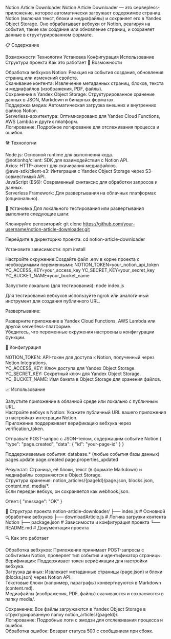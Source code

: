 Notion Article Downloader
Notion Article Downloader — это серверless-приложение, которое автоматически загружает содержимое страниц Notion (включая текст, блоки и медиафайлы) и сохраняет его в Yandex Object Storage. Оно обрабатывает вебхуки от Notion, реагируя на события, такие как создание или обновление страниц, и сохраняет данные в структурированном формате.

📋 Содержание

Возможности
Технологии
Установка
Конфигурация
Использование
Структура проекта
Как это работает
🌟 Возможности

Обработка вебхуков Notion: Реакция на события создания, обновления страниц или изменений свойств.  
Скачивание контента: Извлечение метаданных страниц, блоков, текста и медиафайлов (изображения, PDF, файлы).  
Сохранение в Yandex Object Storage: Структурированное хранение данных в JSON, Markdown и бинарных форматах.  
Поддержка медиа: Автоматическая загрузка внешних и внутренних файлов Notion.  
Serverless-архитектура: Оптимизировано для Yandex Cloud Functions, AWS Lambda и других платформ.  
Логирование: Подробное логирование для отслеживания процесса и ошибок.


🛠 Технологии

Node.js: Основной runtime для выполнения кода.  
@notionhq/client: SDK для взаимодействия с Notion API.  
Axios: HTTP-клиент для скачивания медиафайлов.  
@aws-sdk/client-s3: Интеграция с Yandex Object Storage через S3-совместимый API.  
JavaScript (ES6): Современный синтаксис для обработки запросов и данных.  
Serverless Framework: Для развертывания на облачных платформах (опционально).


🚀 Установка
Для локального тестирования или развертывания выполните следующие шаги:

Клонируйте репозиторий:
git clone https://github.com/your-username/notion-article-downloader.git


Перейдите в директорию проекта:
cd notion-article-downloader


Установите зависимости:
npm install


Настройте окружение:Создайте файл .env в корне проекта с необходимыми переменными:
NOTION_TOKEN=your_notion_api_token
YC_ACCESS_KEY=your_access_key
YC_SECRET_KEY=your_secret_key
YC_BUCKET_NAME=your_bucket_name


Запустите локально (для тестирования):
node index.js

Для тестирования вебхуков используйте ngrok или аналогичный инструмент для создания публичного URL.

Развертывание:

Разверните приложение в Yandex Cloud Functions, AWS Lambda или другой serverless-платформе.  
Убедитесь, что переменные окружения настроены в конфигурации функции.




🔧 Конфигурация

NOTION_TOKEN: API-токен для доступа к Notion, полученный через Notion Integrations.  
YC_ACCESS_KEY: Ключ доступа для Yandex Object Storage.  
YC_SECRET_KEY: Секретный ключ для Yandex Object Storage.  
YC_BUCKET_NAME: Имя бакета в Object Storage для хранения файлов.


📈 Использование

Запустите приложение в облачной среде или локально с публичным URL.  
Настройте вебхук в Notion:
Укажите публичный URL вашего приложения в настройках интеграции Notion.  
Приложение поддерживает верификацию вебхука через verification_token.


Отправьте POST-запрос с JSON-телом, содержащим событие Notion:{
  "type": "page.created",
  "data": { "id": "your-page-id" }
}

Поддерживаемые события:
database.* (любые события базы данных)
pages.update
page.created
page.properties_updated


Результат:
Страница, её блоки, текст (в формате Markdown) и медиафайлы сохраняются в Object Storage.  
Структура хранения: notion_articles/{pageId}/page.json, blocks.json, content.md, media/*.  
Если передан вебхук, он сохраняется как webhook.json.


Ответ:{ "message": "OK" }




📂 Структура проекта
notion-article-downloader/
├── index.js          # Основной обработчик вебхуков
├── downloadArticle.js # Логика загрузки контента Notion
├── package.json      # Зависимости и конфигурация проекта
└── README.md         # Документация проекта


🔍 Как это работает

Обработка вебхуков: Приложение принимает POST-запросы с событиями Notion, проверяет тип события и идентификатор страницы.  
Верификация: Поддерживает токен верификации для настройки вебхука.  
Загрузка данных:
Извлекает метаданные страницы (page.json) и блоки (blocks.json) через Notion API.  
Текстовые блоки (например, параграфы) конвертируются в Markdown (content.md).  
Медиафайлы (изображения, PDF, файлы) скачиваются и сохраняются в папку media/.


Сохранение: Все файлы загружаются в Yandex Object Storage в структурированную папку notion_articles/{pageId}/.  
Логирование: Подробные логи с эмодзи для отслеживания процесса и ошибок.  
Обработка ошибок: Возврат статуса 500 с сообщением при сбоях.
